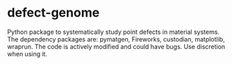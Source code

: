# defect-genome
Python package to systematically study point defects in material systems. 
The dependency packages are: pymatgen, Fireworks, custodian, matplotlib, wraprun.
The code is actively modified and could have bugs. Use discretion when using it.
